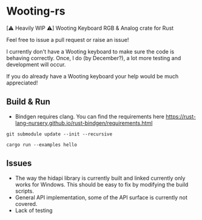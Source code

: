 # Wooting-rs

[⚠ Heavily WIP ⚠] Wooting Keyboard RGB & Analog crate for Rust

Feel free to issue a pull request or raise an issue!

I currently don't have a Wooting keyboard to make sure the code is behaving correctly. Once, I do (by December?), a lot more testing and development will occur.

If you do already have a Wooting keyboard your help would be much appreciated!

## Build & Run

- Bindgen requires clang. You can find the requirements here https://rust-lang-nursery.github.io/rust-bindgen/requirements.html

```shell
git submodule update --init --recursive

cargo run --examples hello
```

## Issues

- The way the hidapi library is currently built and linked currently only works for Windows. This should be easy to fix by modifying the build scripts.
- General API implementation, some of the API surface is currently not covered.
- Lack of testing
